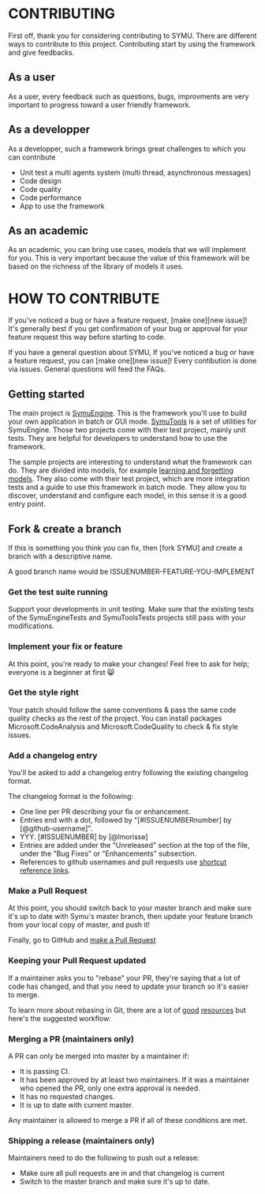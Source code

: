 # CONTRIBUTING

First off, thank you for considering contributing to SYMU. There are different ways to contribute to this project.
Contributing start by using the framework and give feedbacks.

## As a user
As a user, every feedback such as questions, bugs, improvments are very important to progress toward a user friendly framework.

## As a developper
As a developper, such a framework brings great challenges to which you can contribute
* Unit test a multi agents system (multi thread, asynchronous messages)
* Code design
* Code quality
* Code performance
* App to use the framework

## As an academic
As an academic, you can bring use cases, models that we will implement for you.
This is very important because the value of this framework will be based on the richness of the library of models it uses.

# HOW TO CONTRIBUTE
If you've noticed a bug or have a feature request, [make one][new issue]! It's
generally best if you get confirmation of your bug or approval for your feature
request this way before starting to code.

If you have a general question about SYMU, If you've noticed a bug or have a feature request, you can [make one][new issue]!
Every contibution is done via issues.
General questions will feed the FAQs.

## Getting started

The main project is [SymuEngine](https://github.com/lmorisse/Symu/tree/master/Symu%20source%20code/SymuEngine). This is the framework you'll use to build your own application in batch or GUI mode.
[SymuTools](https://github.com/lmorisse/Symu/tree/master/Symu%20source%20code/SymuTools) is a set of utilities for SymuEngine.
Those two projects come with their test project, mainly unit tests. They are helpful for developers to understand how to use the framework.

The sample projects are interesting to understand what the framework can do. They are divided into models, for example [learning and forgetting models](https://github.com/lmorisse/Symu/tree/master/Symu%20examples/SymuLearnAndForget).
They also come with their test project, which are more integration tests and a guide to use this framework in batch mode.
They allow you to discover, understand and configure each model, in this sense it is a good entry point.


## Fork & create a branch

If this is something you think you can fix, then [fork SYMU] and create
a branch with a descriptive name.

A good branch name would be ISSUENUMBER-FEATURE-YOU-IMPLEMENT

### Get the test suite running
Support your developments in unit testing.
Make sure that the existing tests of the SymuEngineTests and SymuToolsTests projects still pass with your modifications.

### Implement your fix or feature

At this point, you're ready to make your changes! Feel free to ask for help;
everyone is a beginner at first :smile_cat:

### Get the style right

Your patch should follow the same conventions & pass the same code quality
checks as the rest of the project.
You can install packages Microsoft.CodeAnalysis and Microsoft.CodeQuality to check & fix style issues.

### Add a changelog entry

You'll be asked to add a changelog
entry following the existing changelog format.

The changelog format is the following:

* One line per PR describing your fix or enhancement.
* Entries end with a dot, followed by "[#ISSUENUMBERnumber] by [@github-username]".
* YYY. [#ISSUENUMBER] by [@lmorisse]
* Entries are added under the "Unreleased" section at the top of the file, under
  the "Bug Fixes" or "Enhancements" subsection.
* References to github usernames and pull requests use [shortcut reference links].

### Make a Pull Request

At this point, you should switch back to your master branch and make sure it's
up to date with Symu's master branch, then update your feature branch from your local copy of master, and push it!

Finally, go to GitHub and [make a Pull Request][] 

### Keeping your Pull Request updated

If a maintainer asks you to "rebase" your PR, they're saying that a lot of code
has changed, and that you need to update your branch so it's easier to merge.

To learn more about rebasing in Git, there are a lot of [good][git rebasing]
[resources][interactive rebase] but here's the suggested workflow:

### Merging a PR (maintainers only)

A PR can only be merged into master by a maintainer if:

* It is passing CI.
* It has been approved by at least two maintainers. If it was a maintainer who
  opened the PR, only one extra approval is needed.
* It has no requested changes.
* It is up to date with current master.

Any maintainer is allowed to merge a PR if all of these conditions are
met.

### Shipping a release (maintainers only)

Maintainers need to do the following to push out a release:

* Make sure all pull requests are in and that changelog is current
* Switch to the master branch and make sure it's up to date.

[fork Active Admin]: https://help.github.com/articles/fork-a-repo
[make a pull request]: https://help.github.com/articles/creating-a-pull-request
[git rebasing]: http://git-scm.com/book/en/Git-Branching-Rebasing
[interactive rebase]: https://help.github.com/en/github/using-git/about-git-rebase
[shortcut reference links]: https://github.github.com/gfm/#shortcut-reference-link
